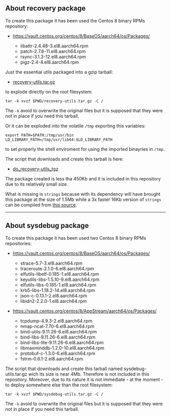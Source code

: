 ## About recovery package

To create this package it has been used the Centos 8 binary RPMs repository:

* https://vault.centos.org/centos/8/BaseOS/aarch64/os/Packages/

	* libattr-2.4.48-3.el8.aarch64.rpm
	* patch-2.7.6-11.el8.aarch64.rpm
	* rsync-3.1.3-12.el8.aarch64.rpm
	* pigz-2.4-4.el8.aarch64.rpm

Just the essential utils packaged into a gzip tarball:

* [recovery-utils.tar.gz](recovery-utils.tar.gz)

to explode directly on the root filesystem:

```
tar -k xvzf $PWD/recovery-utils.tar.gz -C /
```

The `-k` avoid to overwrite the original files but it is supposed that they were not in place if you need this tarball.

Or it can be exploded into the volatile `/tmp` exporting this variables:

```
export PATH=$PATH:/tmp/usr/bin LD_LIBRARY_PATH=/tmp/usr/lib64:$LD_LIBRARY_PATH
```

to set properly the shell enviroment for using the imported binayries in `/tmp`.

The script that downloads and create this tarball is here:

* [do_recovery-utils_tgz](do_recovery-utils_tgz)
	
The package created is less tha 450Kb and it is included in this repository due to its relatively small size.

What is missing is `strings` because with its dependency will have brought this package at the size of 1.5Mb while a 3x faster 16Kb version of `strings` can be compiled from [this source](strings.c).
 
---

## About sysdebug package

To create this package it has been used two Centos 8 binary RPMs repositories:

* https://vault.centos.org/centos/8/BaseOS/aarch64/os/Packages/

	* strace-5.7-3.el8.aarch64.rpm
	* traceroute-2.1.0-6.el8.aarch64.rpm
	* elfutils-libelf-0.185-1.el8.aarch64.rpm
	* keyutils-libs-1.5.10-9.el8.aarch64.rpm
	* elfutils-libs-0.185-1.el8.aarch64.rpm
	* krb5-libs-1.18.2-14.el8.aarch64.rpm
	* json-c-0.13.1-2.el8.aarch64.rpm
	* libidn2-2.2.0-1.el8.aarch64.rpm

* https://vault.centos.org/centos/8/AppStream/aarch64/os/Packages/
	
	* tcpdump-4.9.3-2.el8.aarch64.rpm
	* nmap-ncat-7.70-6.el8.aarch64.rpm
	* bind-utils-9.11.26-6.el8.aarch64.rpm
	* bind-libs-9.11.26-6.el8.aarch64.rpm
	* bind-libs-lite-9.11.26-6.el8.aarch64.rpm
	* libmaxminddb-1.2.0-10.el8.aarch64.rpm
	* protobuf-c-1.3.0-6.el8.aarch64.rpm
	* fstrm-0.6.1-2.el8.aarch64.rpm

The script that downloads and create this tarball named sysdebug-utils.tar.gz wich its size is near 4Mb. Therefore is not included in this repository. Moreover, due to its nature it is not immediate - at the moment - to deploy somewhere else than the root filesystem:

```
tar -k xvzf $PWD/sysdebug-utils.tar.gz -C /
```

The `-k` avoid to overwrite the original files but it is supposed that they were not in place if you need this tarball.

